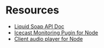 # Resources

* [Liquid Soap API Doc](http://savonet.sourceforge.net/doc-svn/reference.html)
* [Icecast Monitoring Pugin for Node](https://github.com/alvassin/nodejs-icecast-monitor#monitorcreatefeed)
* [Client audio player for Node](https://www.npmjs.com/package/icecast-stack)
